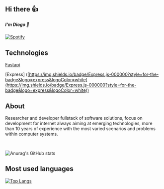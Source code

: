 ## Hi there 👍 

##### I'm Diogo 👋

[![Spotify](https://img.shields.io/badge/spotify-%231DB954.svg?&style=for-the-badge&logo=spotify&logoColor=white)](https://open.spotify.com/user/diogomean?si=489a118ecddd4272)

## Technologies

[Fastapi](https://img.shields.io/badge/fastapi-109989?style=for-the-badge&logo=FASTAPI&logoColor=white)

[Express] ([https://img.shields.io/badge/Express.js-000000?style=for-the-badge&logo=express&logoColor=white](https://img.shields.io/badge/Express.js-000000?style=for-the-badge&logo=express&logoColor=white))

## About

Researcher and developer fullstack of software solutions, focus on development for internet always aiming at emerging technologies, more than 10 years of experience with the most varied scenarios and problems within computer systems.

<br>

![Anurag's GitHub stats](https://github-readme-stats.vercel.app/api?username=diogosalmeida&show_icons=true&theme=radical)


## Most used languages

[![Top Langs](https://github-readme-stats.vercel.app/api/top-langs/?username=diogosalmeida&langs_count=8)](https://github.com/diogosalmeida/github-readme-stats)



              
